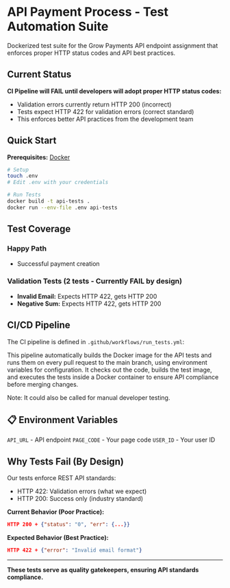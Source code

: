 # API Payment Process - Test Automation Suite

Dockerized test suite for the Grow Payments API endpoint assignment that enforces proper HTTP status codes and API best practices.

## Current Status

**CI Pipeline will FAIL until developers will adopt proper HTTP status codes:**
- Validation errors currently return HTTP 200 (incorrect)
- Tests expect HTTP 422 for validation errors (correct standard)
- This enforces better API practices from the development team

## Quick Start

**Prerequisites:** [Docker](https://www.docker.com/get-started)

```bash
# Setup
touch .env
# Edit .env with your credentials

# Run Tests
docker build -t api-tests .
docker run --env-file .env api-tests
```

## Test Coverage

### Happy Path
- Successful payment creation

### Validation Tests (2 tests - Currently FAIL by design)
- **Invalid Email:** Expects HTTP 422, gets HTTP 200
- **Negative Sum:** Expects HTTP 422, gets HTTP 200


## CI/CD Pipeline

The CI pipeline is defined in `.github/workflows/run_tests.yml`:

This pipeline automatically builds the Docker image for the API tests and runs them on every pull request to the main branch, using environment variables for configuration. It checks out the code, builds the test image, and executes the tests inside a Docker container to ensure API compliance before merging changes.

Note: It could also be called for manual developer testing.

## 📋 Environment Variables


`API_URL` - API endpoint 
`PAGE_CODE` - Your page code 
`USER_ID` - Your user ID

## Why Tests Fail (By Design)

Our tests enforce REST API standards:
- HTTP 422: Validation errors (what we expect)
- HTTP 200: Success only (industry standard)

**Current Behavior (Poor Practice):**
```json
HTTP 200 + {"status": "0", "err": {...}}
```

**Expected Behavior (Best Practice):**
```json
HTTP 422 + {"error": "Invalid email format"}
```

---

**These tests serve as quality gatekeepers, ensuring API standards compliance.**